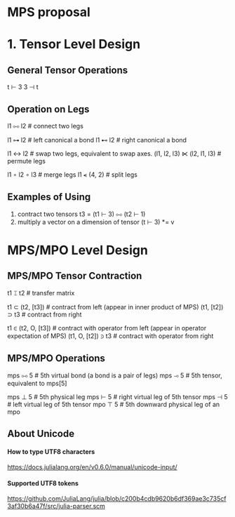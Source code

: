 # MPS proposal

# 1. Tensor Level Design
## General Tensor Operations
t ⊢ 3
3 ⊣ t

## Operation on Legs
l1 ⧟ l2 # connect two legs

l1 ⊶ l2 # left canonical a bond
l1 ⊷ l2 # right canonical a bond

l1 ↔ l2  # swap two legs, equivalent to swap axes.
(l1, l2, l3) ⋉ (l2, l1, l3)  # permute legs

l1 ∘ l2 ∘ l3  # merge legs
l1 ⪪ (4, 2)  # split legs

## Examples of Using
1. contract two tensors
    t3 = (t1 ⊢ 3) ⧟ (t2 ⊢ 1)
2. multiply a vector on a dimension of tensor
    (t ⊢ 3) *= v

# MPS/MPO Level Design

## MPS/MPO Tensor Contraction
t1 ⌶ t2  # transfer matrix

t1 ⊂ (t2, [t3])  # contract from left (appear in inner product of MPS)
(t1, [t2]) ⊃ t3  # contract from right

t1 ⪽ (t2, O, [t3])  # contract with operator from left (appear in operator expectation of MPS)
(t1, O, [t2]) ⪾ t3  # contract with operator from right

## MPS/MPO Operations
mps ⧟ 5 # 5th virtual bond (a bond is a pair of legs)
mps ⊸ 5 # 5th tensor, equivalent to mps[5]

mps ⊥ 5 # 5th physical leg
mps ⊢ 5 # right virtual leg of 5th tensor
mps ⊣ 5 # left virtual leg of 5th tensor
mpo ⊤ 5 # 5th downward physical leg of an mpo

## About Unicode
#### How to type UTF8 characters
https://docs.julialang.org/en/v0.6.0/manual/unicode-input/
#### Supported UTF8 tokens
https://github.com/JuliaLang/julia/blob/c200b4cdb9620b6df369ae3c735cf3af30b6a47f/src/julia-parser.scm
